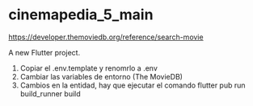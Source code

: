 # cinemapedia_5_main

https://developer.themoviedb.org/reference/search-movie

A new Flutter project.
1. Copiar el .env.template y renomrlo a .env
2. Cambiar las variables de entorno (The MovieDB)
3. Cambios en la entidad, hay que ejecutar el comando
    flutter pub run build_runner build
